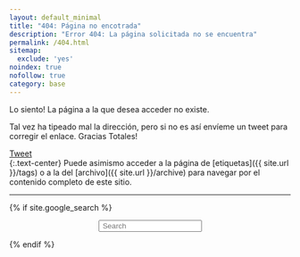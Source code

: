 ```yaml
---
layout: default_minimal
title: "404: Página no encotrada"
description: "Error 404: La página solicitada no se encuentra"
permalink: /404.html
sitemap:
  exclude: 'yes'
noindex: true
nofollow: true
category: base
---
```


<p>Lo siento! La página a la que desea acceder no existe.</p>
<p>Tal vez ha tipeado mal la dirección, pero si no es así envíeme un tweet para corregir el enlace. Gracias Totales!</p>
<div class="text-center">
<a href="https://twitter.com/share" class="twitter-share-button" data-via="{{ site.owner.twitter }}" data-size="large" data-dnt="true">Tweet</a>
<script>!function(d,s,id){var js,fjs=d.getElementsByTagName(s)[0],p=/^http:/.test(d.location)?'http':'https';if(!d.getElementById(id)){js=d.createElement(s);js.id=id;js.src=p+'://platform.twitter.com/widgets.js';fjs.parentNode.insertBefore(js,fjs);}}(document, 'script', 'twitter-wjs');</script>
</div>
{:.text-center}
Puede asimismo acceder a la página de [etiquetas]({{ site.url }}/tags) o a la del [archivo]({{ site.url }}/archive) para navegar por el contenido completo de este sitio.

<hr class="gh">

{% if site.google_search %}
<div id="searchbox2" style="margin:0 auto; display: table;">
<div class="searchcont2">
    <!-- span class="searchicon2"><i class="fa fa-search fa-2x"></i></span -->
    <form role="search" method="get" action="{{ site.url }}/cse/">
        <input id="searchString2" name="searchString2"
               placeholder=" Search" type="text">
    </form>
</div>
</div>
{% endif %}
